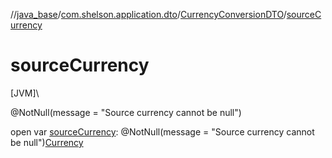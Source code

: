 //[java_base](../../../index.md)/[com.shelson.application.dto](../index.md)/[CurrencyConversionDTO](index.md)/[sourceCurrency](source-currency.md)

# sourceCurrency

[JVM]\

@NotNull(message = &quot;Source currency cannot be null&quot;)

open var [sourceCurrency](source-currency.md): @NotNull(message = &quot;Source currency cannot be null&quot;)[Currency](../../com.shelson.domain.model/-currency/index.md)
